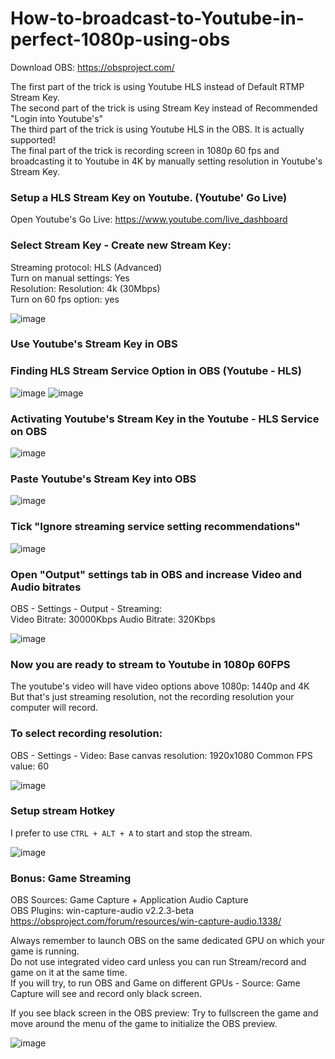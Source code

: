 # How-to-broadcast-to-Youtube-in-perfect-1080p-using-obs

Download OBS: https://obsproject.com/

The first part of the trick is using Youtube HLS instead of Default RTMP Stream Key.    
The second part of the trick is using Stream Key instead of Recommended "Login into Youtube's"   
The third part of the trick is using Youtube HLS in the OBS. It is actually supported!   
The final part of the trick is recording screen in 1080p 60 fps and broadcasting it to Youtube in 4K by manually setting resolution in Youtube's Stream Key.  

### Setup a HLS Stream Key on Youtube. (Youtube' Go Live)  
Open Youtube's Go Live: https://www.youtube.com/live_dashboard
### Select Stream Key - Create new Stream Key:  
Streaming protocol: HLS (Advanced)  
Turn on manual settings: Yes  
Resolution: Resolution: 4k (30Mbps)  
Turn on 60 fps option: yes  

![image](https://user-images.githubusercontent.com/21064622/234244621-0833943c-fdaf-4065-8bf7-cf6b0cf1594f.png)


### Use Youtube's Stream Key in OBS

### Finding HLS Stream Service Option in OBS (Youtube - HLS)
![image](https://user-images.githubusercontent.com/21064622/234242637-0c3069bf-24b8-4fa3-baa9-6441d95f308c.png)
![image](https://user-images.githubusercontent.com/21064622/234242910-212b8d30-7d0e-48dc-92d5-5fde2a4a9b75.png)
### Activating Youtube's Stream Key in the Youtube - HLS Service on OBS
![image](https://user-images.githubusercontent.com/21064622/234243582-3947d474-bd4d-4253-b035-777ee7815171.png)

### Paste Youtube's Stream Key into OBS
![image](https://user-images.githubusercontent.com/21064622/234245177-a5fb33a8-1809-40d1-8c81-5f1a781714d5.png)

### Tick "Ignore streaming service setting recommendations"
![image](https://user-images.githubusercontent.com/21064622/234245864-e9051de2-86a2-48fc-b79d-fcfcbb1f7a6a.png)

### Open "Output" settings tab in OBS and increase Video and Audio bitrates
OBS - Settings - Output - Streaming:  
Video Bitrate: 30000Kbps 
Audio Bitrate: 320Kbps

![image](https://user-images.githubusercontent.com/21064622/234246775-f1151274-9bd5-4014-b1d4-2b5b60bec5ca.png)



### Now you are ready to stream to Youtube in 1080p 60FPS
The youtube's video will have video options above 1080p: 1440p and 4K  
But that's just streaming resolution, not the recording resolution your computer will record.  

### To select recording resolution:
OBS - Settings - Video:
Base canvas resolution: 1920x1080
Common FPS value: 60

![image](https://user-images.githubusercontent.com/21064622/234248011-4f62c953-3c1a-4ca2-adc5-1244657f2dbd.png)

### Setup stream Hotkey
I prefer to use `CTRL + ALT + A` to start and stop the stream.


![image](https://user-images.githubusercontent.com/21064622/234248780-c40014df-882a-40d2-823b-edcdd709da55.png)

### Bonus: Game Streaming

OBS Sources: Game Capture + Application Audio Capture  
OBS Plugins: win-capture-audio v2.2.3-beta  
https://obsproject.com/forum/resources/win-capture-audio.1338/  

Always remember to launch  OBS on the same dedicated GPU on which your game is running.   
Do not use integrated video card unless you can run Stream/record and game on it at the same time.   
If you will try, to run OBS and Game on different GPUs - Source: Game Capture  will see and record only black screen.  

If you see black screen in the OBS preview:  Try to fullscreen the game and move around the menu of the game to initialize the OBS preview.

![image](https://user-images.githubusercontent.com/21064622/234254642-4a1475a0-374d-4576-899e-65e1a7bdbf9d.png)

